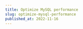 ```yaml
---
title: Optimize MySQL performance
slug: optimize-mysql-performance
published_at: 2022-11-16
---
```


